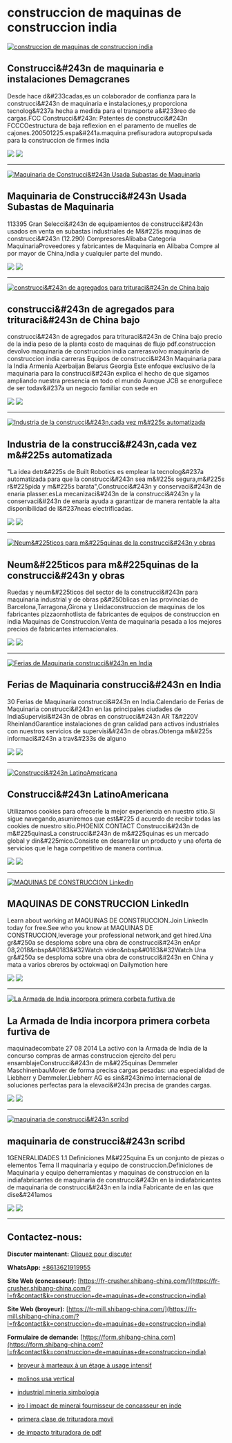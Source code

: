 # construccion de maquinas de construccion india

<a href="https://swt.shibang-china.com/?l=fr&img&k=construccion+de+maquinas+de+construccion+india" target="_blank">![construccion de maquinas de construccion india](http://static.shibang-china.com/all-800x300/1188.jpg)</a>

## Construcci&#243n de maquinaria e instalaciones Demagcranes
Desde hace d&#233cadas,es un colaborador de confianza para la construcci&#243n de maquinaria e instalaciones,y proporciona tecnolog&#237a hecha a medida para el transporte a&#233reo de cargas.FCC Construcci&#243n: Patentes de construcci&#243n FCCCOestructura de baja reflexion en el paramento de muelles de cajones.200501225.espa&#241a.maquina prefisuradora autopropulsada para la construccion de firmes india


<a href="https://whatsapp.shibangsoft.com/WhatsApp.php" target="_blank" title="WhatsApp">![](http://static.shibang-china.com/icon/whatsapp.png)</a> <a href="https://swt.shibang-china.com/?l=fr&icon&k=construccion+de+maquinas+de+construccion+india" target="_blank">![](http://static.shibang-china.com/icon/chat-fr.png)</a>

---

<a href="https://swt.shibang-china.com/?l=fr&img&k=construccion+de+maquinas+de+construccion+india" target="_blank">![Maquinaria de Construcci&#243n Usada Subastas de Maquinaria](http://static.shibang-china.com/all-800x300/452.jpg)</a>

## Maquinaria de Construcci&#243n Usada Subastas de Maquinaria
113395 Gran Selecci&#243n de equipamientos de construcci&#243n usados en venta en subastas industriales de M&#225s maquinas de construcci&#243n (12.290) CompresoresAlibaba Categoria MaquinariaProveedores y fabricantes de Maquinaria en Alibaba Compre al por mayor de China,India y cualquier parte del mundo.


<a href="https://whatsapp.shibangsoft.com/WhatsApp.php" target="_blank" title="WhatsApp">![](http://static.shibang-china.com/icon/whatsapp.png)</a> <a href="https://swt.shibang-china.com/?l=fr&icon&k=construccion+de+maquinas+de+construccion+india" target="_blank">![](http://static.shibang-china.com/icon/chat-fr.png)</a>

---

<a href="https://swt.shibang-china.com/?l=fr&img&k=construccion+de+maquinas+de+construccion+india" target="_blank">![construcci&#243n de agregados para trituraci&#243n de China bajo](http://static.shibang-china.com/all-800x300/1491.jpg)</a>

## construcci&#243n de agregados para trituraci&#243n de China bajo
construcci&#243n de agregados para trituraci&#243n de China bajo precio de la india peso de la planta costo de maquinas de flujo pdf.construccion devolvo maquinaria de construccion india carrerasvolvo maquinaria de construccion india carreras Equipos de construcci&#243n Maquinaria para la India Armenia Azerbaijan Belarus Georgia Este enfoque exclusivo de la maquinaria para la construcci&#243n explica el hecho de que sigamos ampliando nuestra presencia en todo el mundo Aunque JCB se enorgullece de ser todav&#237a un negocio familiar con sede en


<a href="https://whatsapp.shibangsoft.com/WhatsApp.php" target="_blank" title="WhatsApp">![](http://static.shibang-china.com/icon/whatsapp.png)</a> <a href="https://swt.shibang-china.com/?l=fr&icon&k=construccion+de+maquinas+de+construccion+india" target="_blank">![](http://static.shibang-china.com/icon/chat-fr.png)</a>

---

<a href="https://swt.shibang-china.com/?l=fr&img&k=construccion+de+maquinas+de+construccion+india" target="_blank">![Industria de la construcci&#243n,cada vez m&#225s automatizada](http://static.shibang-china.com/all-800x300/776.jpg)</a>

## Industria de la construcci&#243n,cada vez m&#225s automatizada
"La idea detr&#225s de Built Robotics es emplear la tecnolog&#237a automatizada para que la construcci&#243n sea m&#225s segura,m&#225s r&#225pida y m&#225s barata",Construcci&#243n y conservaci&#243n de enaria plasser.esLa mecanizaci&#243n de la construcci&#243n y la conservaci&#243n de enaria ayuda a garantizar de manera rentable la alta disponibilidad de l&#237neas electrificadas.


<a href="https://whatsapp.shibangsoft.com/WhatsApp.php" target="_blank" title="WhatsApp">![](http://static.shibang-china.com/icon/whatsapp.png)</a> <a href="https://swt.shibang-china.com/?l=fr&icon&k=construccion+de+maquinas+de+construccion+india" target="_blank">![](http://static.shibang-china.com/icon/chat-fr.png)</a>

---

<a href="https://swt.shibang-china.com/?l=fr&img&k=construccion+de+maquinas+de+construccion+india" target="_blank">![Neum&#225ticos para m&#225quinas de la construcci&#243n y obras](http://static.shibang-china.com/all-800x300/259.jpg)</a>

## Neum&#225ticos para m&#225quinas de la construcci&#243n y obras
Ruedas y neum&#225ticos del sector de la construcci&#243n para maquinaria industrial y de obras p&#250blicas en las provincias de Barcelona,Tarragona,Girona y Lleidaconstruccion de maquinas de los fabricantes pizzaornhotlista de fabricantes de equipos de construccion en india Maquinas de Construccion.Venta de maquinaria pesada a los mejores precios de fabricantes internacionales.


<a href="https://whatsapp.shibangsoft.com/WhatsApp.php" target="_blank" title="WhatsApp">![](http://static.shibang-china.com/icon/whatsapp.png)</a> <a href="https://swt.shibang-china.com/?l=fr&icon&k=construccion+de+maquinas+de+construccion+india" target="_blank">![](http://static.shibang-china.com/icon/chat-fr.png)</a>

---

<a href="https://swt.shibang-china.com/?l=fr&img&k=construccion+de+maquinas+de+construccion+india" target="_blank">![Ferias de Maquinaria construcci&#243n en India](http://static.shibang-china.com/all-800x300/292.jpg)</a>

## Ferias de Maquinaria construcci&#243n en India
30 Ferias de Maquinaria construcci&#243n en India.Calendario de Ferias de Maquinaria construcci&#243n en las principales ciudades de IndiaSupervisi&#243n de obras en construcci&#243n AR T&#220V RheinlandGarantice instalaciones de gran calidad para activos industriales con nuestros servicios de supervisi&#243n de obras.Obtenga m&#225s informaci&#243n a trav&#233s de alguno


<a href="https://whatsapp.shibangsoft.com/WhatsApp.php" target="_blank" title="WhatsApp">![](http://static.shibang-china.com/icon/whatsapp.png)</a> <a href="https://swt.shibang-china.com/?l=fr&icon&k=construccion+de+maquinas+de+construccion+india" target="_blank">![](http://static.shibang-china.com/icon/chat-fr.png)</a>

---

<a href="https://swt.shibang-china.com/?l=fr&img&k=construccion+de+maquinas+de+construccion+india" target="_blank">![Construcci&#243n LatinoAmericana](http://static.shibang-china.com/all-800x300/769.jpg)</a>

## Construcci&#243n LatinoAmericana
Utilizamos cookies para ofrecerle la mejor experiencia en nuestro sitio.Si sigue navegando,asumiremos que est&#225 d acuerdo de recibir todas las cookies de nuestro sitio.PHOENIX CONTACT Construcci&#243n de m&#225quinasLa construcci&#243n de m&#225quinas es un mercado global y din&#225mico.Consiste en desarrollar un producto y una oferta de servicios que le haga competitivo de manera continua.


<a href="https://whatsapp.shibangsoft.com/WhatsApp.php" target="_blank" title="WhatsApp">![](http://static.shibang-china.com/icon/whatsapp.png)</a> <a href="https://swt.shibang-china.com/?l=fr&icon&k=construccion+de+maquinas+de+construccion+india" target="_blank">![](http://static.shibang-china.com/icon/chat-fr.png)</a>

---

<a href="https://swt.shibang-china.com/?l=fr&img&k=construccion+de+maquinas+de+construccion+india" target="_blank">![MAQUINAS DE CONSTRUCCION LinkedIn](http://static.shibang-china.com/all-800x300/1078.jpg)</a>

## MAQUINAS DE CONSTRUCCION LinkedIn
Learn about working at MAQUINAS DE CONSTRUCCION.Join LinkedIn today for free.See who you know at MAQUINAS DE CONSTRUCCION,leverage your professional network,and get hired.Una gr&#250a se desploma sobre una obra de construcci&#243n enApr 08,2018&nbsp&#0183&#32Watch video&nbsp&#0183&#32Watch Una gr&#250a se desploma sobre una obra de construcci&#243n en China y mata a varios obreros by octokwaqi on Dailymotion here


<a href="https://whatsapp.shibangsoft.com/WhatsApp.php" target="_blank" title="WhatsApp">![](http://static.shibang-china.com/icon/whatsapp.png)</a> <a href="https://swt.shibang-china.com/?l=fr&icon&k=construccion+de+maquinas+de+construccion+india" target="_blank">![](http://static.shibang-china.com/icon/chat-fr.png)</a>

---

<a href="https://swt.shibang-china.com/?l=fr&img&k=construccion+de+maquinas+de+construccion+india" target="_blank">![La Armada de India incorpora primera corbeta furtiva de](http://static.shibang-china.com/all-800x300/634.jpg)</a>

## La Armada de India incorpora primera corbeta furtiva de
maquinadecombate 27 08 2014 La activo con la Armada de India de la concurso compras de armas construccion ejercito del peru ensamblajeConstrucci&#243n de m&#225quinas Demmeler MaschinenbauMover de forma precisa cargas pesadas: una especialidad de Liebherr y Demmeler.Liebherr AG es sin&#243nimo internacional de soluciones perfectas para la elevaci&#243n precisa de grandes cargas.


<a href="https://whatsapp.shibangsoft.com/WhatsApp.php" target="_blank" title="WhatsApp">![](http://static.shibang-china.com/icon/whatsapp.png)</a> <a href="https://swt.shibang-china.com/?l=fr&icon&k=construccion+de+maquinas+de+construccion+india" target="_blank">![](http://static.shibang-china.com/icon/chat-fr.png)</a>

---

<a href="https://swt.shibang-china.com/?l=fr&img&k=construccion+de+maquinas+de+construccion+india" target="_blank">![maquinaria de construcci&#243n scribd](http://static.shibang-china.com/all-800x300/1302.jpg)</a>

## maquinaria de construcci&#243n scribd
1GENERALIDADES 1.1 Definiciones M&#225quina Es un conjunto de piezas o elementos Tema II maquinaria y equipo de construccion.Definiciones de Maquinaria y equipo deherramientas y maquinas de construccion en la indiafabricantes de maquinaria de construcci&#243n en la indiafabricantes de maquinaria de construcci&#243n en la india Fabricante de en las que dise&#241amos


<a href="https://whatsapp.shibangsoft.com/WhatsApp.php" target="_blank" title="WhatsApp">![](http://static.shibang-china.com/icon/whatsapp.png)</a> <a href="https://swt.shibang-china.com/?l=fr&icon&k=construccion+de+maquinas+de+construccion+india" target="_blank">![](http://static.shibang-china.com/icon/chat-fr.png)</a>

---
## Contactez-nous:

**Discuter maintenant:** [Cliquez pour discuter](https://swt.shibang-china.com?l=fr&contact&k=construccion+de+maquinas+de+construccion+india)

**WhatsApp:**  [+8613621919955](https://whatsapp.shibangsoft.com/WhatsApp.php)

**Site Web (concasseur):** [https://fr-crusher.shibang-china.com/](https://fr-crusher.shibang-china.com/?l=fr&contact&k=construccion+de+maquinas+de+construccion+india)

**Site Web (broyeur):** [https://fr-mill.shibang-china.com/](https://fr-mill.shibang-china.com/?l=fr&contact&k=construccion+de+maquinas+de+construccion+india)

**Formulaire de demande:** [https://form.shibang-china.com](https://form.shibang-china.com?l=fr&contact&k=construccion+de+maquinas+de+construccion+india)

* [broyeur à marteaux à un étage à usage intensif](../65/broyeur%20%C3%A0%20marteaux%20%C3%A0%20un%20%C3%A9tage%20%C3%A0%20usage%20intensif.md)

* [molinos usa vertical](../62/molinos%20usa%20vertical.md)

* [industrial mineria simbologia](../63/industrial%20mineria%20simbologia.md)

* [iro l impact de minerai fournisseur de concasseur en inde](../65/iro%20l%20impact%20de%20minerai%20fournisseur%20de%20concasseur%20en%20inde.md)

* [primera clase de trituradora movil](../63/primera%20clase%20de%20trituradora%20movil.md)

* [de impacto trituradora de pdf](../62/de%20impacto%20trituradora%20de%20pdf.md)